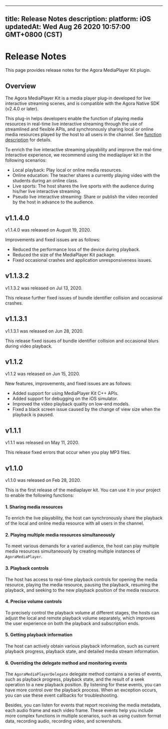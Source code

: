 
---
title: Release Notes
description: 
platform: iOS
updatedAt: Wed Aug 26 2020 10:57:00 GMT+0800 (CST)
---
# Release Notes
This page provides release notes for the Agora MediaPlayer Kit plugin.

## Overview
The Agora MediaPlayer Kit is a media player plug-in developed for live interactive streaming scenes, and is compatible with the Agora Native SDK (v2.4.0 or later).

This plug-in helps developers enable the function of playing media resources in real-time live interactive streaming through the use of streamlined and flexible APIs, and synchronously sharing local or online media resources played by the host to all users in the channel. See [function description](https://docs.agora.io/en/Interactive%20Broadcast/mediaplayer_ios?platform=iOS#function-description) for details.

To enrich the live interactive streaming playability and improve the real-time interactive experience, we recommend using the mediaplayer kit in the following scenarios:
- Local playback: Play local or online media resources.
- Online education: The teacher shares a currently playing video with the students during an online class.
- Live sports: The host shares the live sports with the audience during his/her live interactive streaming.
- Pseudo live interactive streaming: Share or publish the video recorded by the host in advance to the audience.

## v1.1.4.0

v1.1.4.0 was released on August 19, 2020.

Improvements and fixed issues are as follows:
- Reduced the performance loss of the device during playback.
- Reduced the size of the MediaPlayer Kit package.
- Fixed occasional crashes and application unresponsiveness issues.

## v1.1.3.2

v1.1.3.2 was released on Jul 13, 2020.

This release further fixed issues of bundle identifier collision and occasional crashes.

## v1.1.3.1

v1.1.3.1 was released on Jun 28, 2020.

This release fixed issues of bundle identifier collision and occasional blurs during video playback.

## v1.1.2

v1.1.2 was released on Jun 15, 2020.

New features, improvements, and fixed issues are as follows:
- Added support for using MediaPlayer Kit C++ APIs.
- Added support for debugging on the iOS simulator.
- Improved the video playback quality on low-end models.
- Fixed a black screen issue caused by the change of view size when the playback is paused.

## v1.1.1

v1.1.1 was released on May 11, 2020.

This release fixed errors that occur when you play MP3 files.

## v1.1.0

v1.1.0 was released on Feb 28, 2020.

This is the first release of the mediaplayer kit. You can use it in your project to enable the following functions:

#### 1. Sharing media resources
To enrich the live playability, the host can synchronously share the playback of the local and online media resource with all users in the channel.

#### 2. Playing multiple media resources simultaneously
To meet various demands for a varied audience, the host can play multiple media resources simultaneously by creating multiple instances of `AgoraMediaPlayer`.

#### 3. Playback controls
The host has access to real-time playback controls for opening the media resource, playing the media resource, pausing the playback, resuming the playback, and seeking to the new playback position of the media resource.

#### 4. Precise volume controls
To precisely control the playback volume at different stages, the hosts can adjust the local and remote playback volume separately, which improves the user experience on both the playback and subscription ends.

#### 5. Getting playback information
The host can actively obtain various playback information, such as current playback progress, playback state, and detailed media stream information.

#### 6. Overriding the delegate method and monitoring events
The `AgoraMediaPlayerDelegate` delegate method contains a series of events, such as playback progress, playback state, and the result of a seek operation to a new playback position. By listening for these events, you can have more control over the playback process. When an exception occurs, you can use these event callbacks for troubleshooting.

Besides, you can listen for events that report receiving the media metadata, each audio frame and each video frame. These events help you include more complex functions in multiple scenarios, such as using custom format data, recording audio, recording video, and screenshots.



